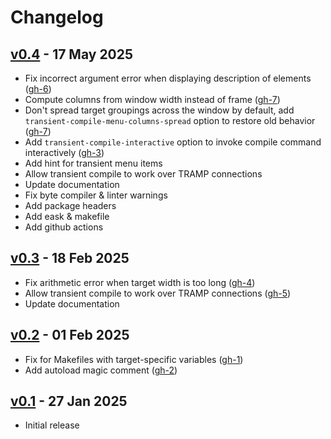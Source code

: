 # Changelog

## [v0.4][v0.4] - 17 May 2025

* Fix incorrect argument error when displaying description of elements ([gh-6][gh-6])
* Compute columns from window width instead of frame ([gh-7][gh-7])
* Don't spread target groupings across the window by default, add `transient-compile-menu-columns-spread` option to restore old behavior ([gh-7][gh-7])
* Add `transient-compile-interactive` option to invoke compile command interactively ([gh-3][gh-3])
* Add hint for transient menu items
* Allow transient compile to work over TRAMP connections
* Update documentation
* Fix byte compiler & linter warnings
* Add package headers
* Add eask & makefile
* Add github actions

[v0.4]: https://github.com/gavv/transient-compile/releases/tag/v0.4

[gh-3]: https://github.com/gavv/transient-compile/issues/3
[gh-6]: https://github.com/gavv/transient-compile/pull/6
[gh-7]: https://github.com/gavv/transient-compile/pull/7

## [v0.3][v0.3] - 18 Feb 2025

* Fix arithmetic error when target width is too long ([gh-4][gh-4])
* Allow transient compile to work over TRAMP connections ([gh-5][gh-5])
* Update documentation

[v0.3]: https://github.com/gavv/transient-compile/releases/tag/v0.3

[gh-4]: https://github.com/gavv/transient-compile/pull/4
[gh-5]: https://github.com/gavv/transient-compile/pull/5

## [v0.2][v0.2] - 01 Feb 2025

* Fix for Makefiles with target-specific variables ([gh-1][gh-1])
* Add autoload magic comment ([gh-2][gh-2])

[gh-1]: https://github.com/gavv/transient-compile/pull/1
[gh-2]: https://github.com/gavv/transient-compile/pull/2

[v0.2]: https://github.com/gavv/transient-compile/releases/tag/v0.2

## [v0.1][v0.1] - 27 Jan 2025

* Initial release

[v0.1]: https://github.com/gavv/transient-compile/releases/tag/v0.1
